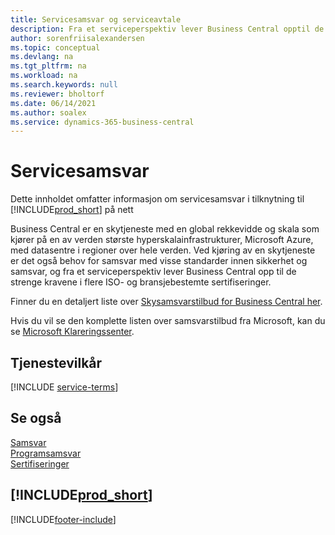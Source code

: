 ```yaml
---
title: Servicesamsvar og serviceavtale
description: Fra et serviceperspektiv lever Business Central opptil de strengt kravene og overholdelse av serviseavtale i flere ISO-sertifiseringer og bransjespesifikke sertifiseringer.
author: sorenfriisalexandersen
ms.topic: conceptual
ms.devlang: na
ms.tgt_pltfrm: na
ms.workload: na
ms.search.keywords: null
ms.reviewer: bholtorf
ms.date: 06/14/2021
ms.author: soalex
ms.service: dynamics-365-business-central
---
```

# Servicesamsvar

Dette innholdet omfatter informasjon om servicesamsvar i tilknytning til [!INCLUDE[prod_short](../includes/prod_short.md)] på nett  

Business Central er en skytjeneste med en global rekkevidde og skala som kjører på en av verden største hyperskalainfrastrukturer, Microsoft Azure, med datasentre i regioner over hele verden. Ved kjøring av en skytjeneste er det også behov for samsvar med visse standarder innen sikkerhet og samsvar, og fra et serviceperspektiv lever Business Central opp til de strenge kravene i flere ISO- og bransjebestemte sertifiseringer.

Finner du en detaljert liste over [Skysamsvarstilbud for Business Central her](https://aka.ms/d365-compliance-list).

Hvis du vil se den komplette listen over samsvarstilbud fra Microsoft, kan du se [Microsoft Klareringssenter](https://www.microsoft.com/trustcenter/compliance/complianceofferings).

## Tjenestevilkår

[!INCLUDE [service-terms](../includes/service-terms.md)]

## Se også

[Samsvar](compliance-overview.md)  
[Programsamsvar](compliance-application-compliance.md)  
[Sertifiseringer](compliance-certifications.md)  

## [!INCLUDE[prod_short](../includes/free_trial_md.md)]  


[!INCLUDE[footer-include](../includes/footer-banner.md)]